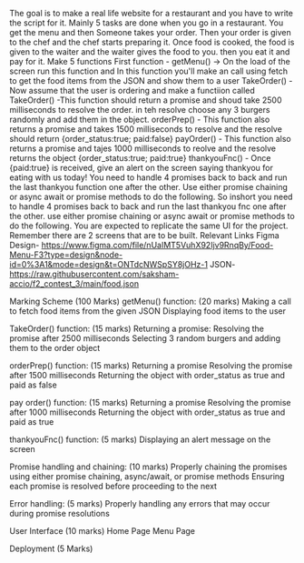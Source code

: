 The goal is to make a real life website for a restaurant and you have to write the script for it.
Mainly 5 tasks are done when you go in a restaurant. You get the menu and then Someone takes your order. Then your order is given to the chef and the chef starts preparing it. Once food is cooked, the food is given to the waiter and the waiter gives the food to you. then you eat it and pay for it.
Make 5 functions
First function - getMenu() -> On the load of the screen run this function and In this function you'll make an call using fetch to get the food items from the JSON and show them to a user
TakeOrder() - Now assume that the user is ordering and make a functiion called TakeOrder() -This function should return a promise and shoud take 2500 milliseconds to resolve the order. in teh resolve choose any 3 burgers randomly and add them in the object.
orderPrep() - This function also returns a promise and takes 1500 milliseconds to resolve and the resolve should return {order_status:true; paid:false}
payOrder() - This function also returns a promise and tajes 1000 milliseconds to reolve and the resolve returns the object {order_status:true; paid:true}
thankyouFnc() - Once {paid:true} is received, give an alert on the screen saying thankyou for eating with us today!
You need to handle 4 promises back to back and run the last thankyou function one after the other. Use either promise chaining or async await or promise methods to do the following.
So inshort you need to handle 4 promises back to back and run the last thankyou fnc one after the other. use either promise chaining or async await or promise methods to do the following.
You are expected to replicate the same UI for the project. Remember there are 2 screens that are to be built.
Relevant Links
Figma Design- https://www.figma.com/file/nUaIMT5VuhX92Ijv9RnqBy/Food-Menu-F3?type=design&node-id=0%3A1&mode=design&t=ONTdcNWSpSY8jOHz-1
JSON- https://raw.githubusercontent.com/saksham-accio/f2_contest_3/main/food.json

Marking Scheme (100 Marks)
getMenu() function: (20 marks)
Making a call to fetch food items from the given JSON
Displaying food items to the user

TakeOrder() function: (15 marks)
Returning a promise:
Resolving the promise after 2500 milliseconds
Selecting 3 random burgers and adding them to the order object

orderPrep() function: (15 marks)
Returning a promise
Resolving the promise after 1500 milliseconds
Returning the object with order_status as true and paid as false

pay order() function: (15 marks)
Returning a promise
Resolving the promise after 1000 milliseconds
Returning the object with order_status as true and paid as true

thankyouFnc() function: (5 marks)
Displaying an alert message on the screen

Promise handling and chaining: (10 marks)
Properly chaining the promises using either promise chaining, async/await, or promise methods
Ensuring each promise is resolved before proceeding to the next

Error handling: (5 marks)
Properly handling any errors that may occur during promise resolutions

User Interface (10 marks)
Home Page
Menu Page

Deployment (5 Marks)
